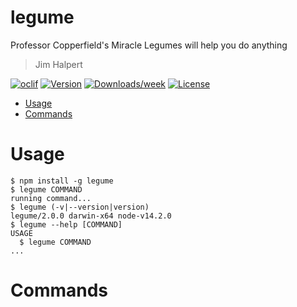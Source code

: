 legume
======

Professor Copperfield&#39;s Miracle Legumes will help you do anything

> Jim Halpert

[![oclif](https://img.shields.io/badge/cli-oclif-brightgreen.svg)](https://oclif.io)
[![Version](https://img.shields.io/npm/v/legume.svg)](https://npmjs.org/package/legume)
[![Downloads/week](https://img.shields.io/npm/dw/legume.svg)](https://npmjs.org/package/legume)
[![License](https://img.shields.io/npm/l/legume.svg)](https://github.com/trulyronak/legume/blob/master/package.json)

<!-- toc -->
* [Usage](#usage)
* [Commands](#commands)
<!-- tocstop -->
# Usage
<!-- usage -->
```sh-session
$ npm install -g legume
$ legume COMMAND
running command...
$ legume (-v|--version|version)
legume/2.0.0 darwin-x64 node-v14.2.0
$ legume --help [COMMAND]
USAGE
  $ legume COMMAND
...
```
<!-- usagestop -->
# Commands
<!-- commands -->

<!-- commandsstop -->
